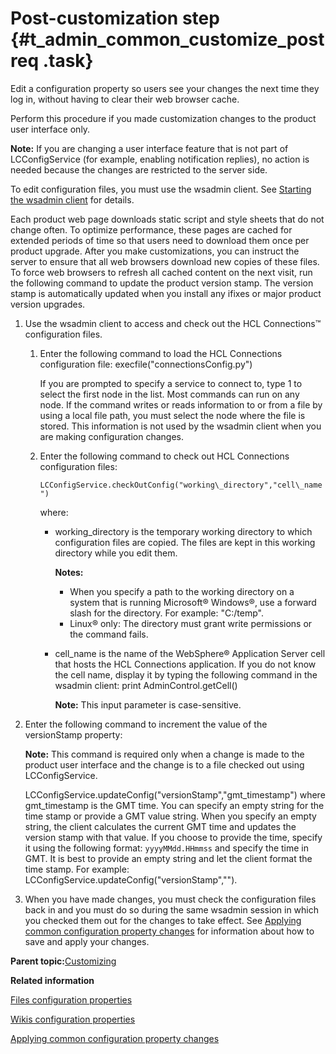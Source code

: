 # Post-customization step {#t_admin_common_customize_postreq .task}

Edit a configuration property so users see your changes the next time they log in, without having to clear their web browser cache.

Perform this procedure if you made customization changes to the product user interface only.

**Note:** If you are changing a user interface feature that is not part of LCConfigService \(for example, enabling notification replies\), no action is needed because the changes are restricted to the server side.

To edit configuration files, you must use the wsadmin client. See [Starting the wsadmin client](../admin/t_admin_wsadmin_starting.md) for details.

Each product web page downloads static script and style sheets that do not change often. To optimize performance, these pages are cached for extended periods of time so that users need to download them once per product upgrade. After you make customizations, you can instruct the server to ensure that all web browsers download new copies of these files. To force web browsers to refresh all cached content on the next visit, run the following command to update the product version stamp. The version stamp is automatically updated when you install any ifixes or major product version upgrades.

1.  Use the wsadmin client to access and check out the HCL Connections™ configuration files.

    1.  Enter the following command to load the HCL Connections configuration file: execfile\("connectionsConfig.py"\)

        If you are prompted to specify a service to connect to, type 1 to select the first node in the list. Most commands can run on any node. If the command writes or reads information to or from a file by using a local file path, you must select the node where the file is stored. This information is not used by the wsadmin client when you are making configuration changes.

    2.  Enter the following command to check out HCL Connections configuration files:

        `LCConfigService.checkOutConfig("working\_directory","cell\_name")`

        where:

        -   working\_directory is the temporary working directory to which configuration files are copied. The files are kept in this working directory while you edit them.

            **Notes:**

            -   When you specify a path to the working directory on a system that is running Microsoft® Windows®, use a forward slash for the directory. For example: "C:/temp".
            -   Linux® only: The directory must grant write permissions or the command fails.
        -   cell\_name is the name of the WebSphere® Application Server cell that hosts the HCL Connections application. If you do not know the cell name, display it by typing the following command in the wsadmin client: print AdminControl.getCell\(\)

            **Note:** This input parameter is case-sensitive.

2.  Enter the following command to increment the value of the versionStamp property:

    **Note:** This command is required only when a change is made to the product user interface and the change is to a file checked out using LCConfigService.

    LCConfigService.updateConfig\("versionStamp","gmt\_timestamp"\) where gmt\_timestamp is the GMT time. You can specify an empty string for the time stamp or provide a GMT value string. When you specify an empty string, the client calculates the current GMT time and updates the version stamp with that value. If you choose to provide the time, specify it using the following format: `yyyyMMdd.HHmmss` and specify the time in GMT. It is best to provide an empty string and let the client format the time stamp. For example: LCConfigService.updateConfig\("versionStamp",""\).

3.  When you have made changes, you must check the configuration files back in and you must do so during the same wsadmin session in which you checked them out for the changes to take effect. See [Applying common configuration property changes](../admin/t_admin_common_save_changes.md) for information about how to save and apply your changes.


**Parent topic:**[Customizing](../customize/c_customize_overview.md)

**Related information**  


[Files configuration properties](../admin/r_admin_files_config_properties2.md)

[Wikis configuration properties](../admin/r_admin_wikis_config_properties2.md)

[Applying common configuration property changes](../admin/t_admin_common_save_changes.md)

